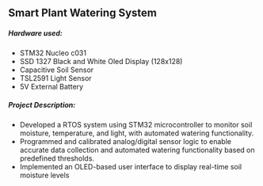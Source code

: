 ## Smart Plant Watering System

##### Hardware used:
- STM32 Nucleo c031
- SSD 1327 Black and White Oled Display (128x128)
- Capacitive Soil Sensor
- TSL2591 Light Sensor
- 5V External Battery

##### Project Description: 
- Developed a RTOS system using STM32 microcontroller to monitor soil moisture, temperature, and light,
with automated watering functionality.
- Programmed and calibrated analog/digital sensor logic to enable accurate data collection and automated
watering functionality based on predefined thresholds.
- Implemented an OLED-based user interface to display real-time soil moisture levels
